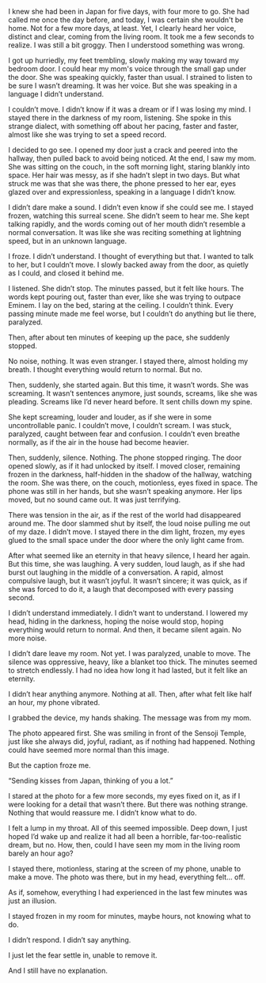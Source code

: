I knew she had been in Japan for five days, with four more to go. She had called me once the day before, and today, I was certain she wouldn't be home. Not for a few more days, at least. Yet, I clearly heard her voice, distinct and clear, coming from the living room. It took me a few seconds to realize. I was still a bit groggy. Then I understood something was wrong.

I got up hurriedly, my feet trembling, slowly making my way toward my bedroom door. I could hear my mom's voice through the small gap under the door. She was speaking quickly, faster than usual. I strained to listen to be sure I wasn’t dreaming. It was her voice. But she was speaking in a language I didn’t understand.

I couldn’t move. I didn’t know if it was a dream or if I was losing my mind. I stayed there in the darkness of my room, listening. She spoke in this strange dialect, with something off about her pacing, faster and faster, almost like she was trying to set a speed record.

I decided to go see. I opened my door just a crack and peered into the hallway, then pulled back to avoid being noticed. At the end, I saw my mom. She was sitting on the couch, in the soft morning light, staring blankly into space. Her hair was messy, as if she hadn’t slept in two days. But what struck me was that she was there, the phone pressed to her ear, eyes glazed over and expressionless, speaking in a language I didn’t know.

I didn’t dare make a sound. I didn’t even know if she could see me. I stayed frozen, watching this surreal scene. She didn’t seem to hear me. She kept talking rapidly, and the words coming out of her mouth didn’t resemble a normal conversation. It was like she was reciting something at lightning speed, but in an unknown language.

I froze. I didn’t understand. I thought of everything but that. I wanted to talk to her, but I couldn’t move. I slowly backed away from the door, as quietly as I could, and closed it behind me.

I listened. She didn’t stop. The minutes passed, but it felt like hours. The words kept pouring out, faster than ever, like she was trying to outpace Eminem. I lay on the bed, staring at the ceiling. I couldn’t think. Every passing minute made me feel worse, but I couldn’t do anything but lie there, paralyzed.

Then, after about ten minutes of keeping up the pace, she suddenly stopped.

No noise, nothing. It was even stranger. I stayed there, almost holding my breath. I thought everything would return to normal. But no.

Then, suddenly, she started again. But this time, it wasn’t words. She was screaming. It wasn’t sentences anymore, just sounds, screams, like she was pleading. Screams like I’d never heard before. It sent chills down my spine.

She kept screaming, louder and louder, as if she were in some uncontrollable panic. I couldn’t move, I couldn’t scream. I was stuck, paralyzed, caught between fear and confusion. I couldn’t even breathe normally, as if the air in the house had become heavier.

Then, suddenly, silence. Nothing. The phone stopped ringing. The door opened slowly, as if it had unlocked by itself. I moved closer, remaining frozen in the darkness, half-hidden in the shadow of the hallway, watching the room. She was there, on the couch, motionless, eyes fixed in space. The phone was still in her hands, but she wasn’t speaking anymore. Her lips moved, but no sound came out. It was just terrifying.

There was tension in the air, as if the rest of the world had disappeared around me. The door slammed shut by itself, the loud noise pulling me out of my daze. I didn’t move. I stayed there in the dim light, frozen, my eyes glued to the small space under the door where the only light came from.

After what seemed like an eternity in that heavy silence, I heard her again. But this time, she was laughing. A very sudden, loud laugh, as if she had burst out laughing in the middle of a conversation. A rapid, almost compulsive laugh, but it wasn’t joyful. It wasn’t sincere; it was quick, as if she was forced to do it, a laugh that decomposed with every passing second.

I didn’t understand immediately. I didn’t want to understand. I lowered my head, hiding in the darkness, hoping the noise would stop, hoping everything would return to normal. And then, it became silent again. No more noise.

I didn’t dare leave my room. Not yet. I was paralyzed, unable to move. The silence was oppressive, heavy, like a blanket too thick. The minutes seemed to stretch endlessly. I had no idea how long it had lasted, but it felt like an eternity.

I didn’t hear anything anymore. Nothing at all. Then, after what felt like half an hour, my phone vibrated.

I grabbed the device, my hands shaking. The message was from my mom.

The photo appeared first. She was smiling in front of the Sensoji Temple, just like she always did, joyful, radiant, as if nothing had happened. Nothing could have seemed more normal than this image.

But the caption froze me.

“Sending kisses from Japan, thinking of you a lot.”

I stared at the photo for a few more seconds, my eyes fixed on it, as if I were looking for a detail that wasn’t there. But there was nothing strange. Nothing that would reassure me. I didn’t know what to do.

I felt a lump in my throat. All of this seemed impossible. Deep down, I just hoped I’d wake up and realize it had all been a horrible, far-too-realistic dream, but no. How, then, could I have seen my mom in the living room barely an hour ago?

I stayed there, motionless, staring at the screen of my phone, unable to make a move. The photo was there, but in my head, everything felt… off.

As if, somehow, everything I had experienced in the last few minutes was just an illusion.

I stayed frozen in my room for minutes, maybe hours, not knowing what to do.

I didn’t respond. I didn’t say anything.

I just let the fear settle in, unable to remove it.

And I still have no explanation.